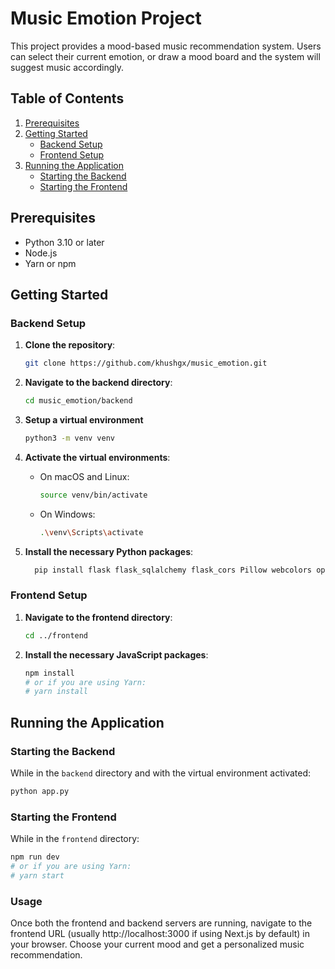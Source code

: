 

# Music Emotion Project
This project provides a mood-based music recommendation system. Users can select their current emotion, or draw a mood board and the system will suggest music accordingly.


## Table of Contents

1. [Prerequisites](#prerequisites)
2. [Getting Started](#getting-started)
   - [Backend Setup](#backend-setup)
   - [Frontend Setup](#frontend-setup)
3. [Running the Application](#running-the-application)
   - [Starting the Backend](#starting-the-backend)
   - [Starting the Frontend](#starting-the-frontend)

## Prerequisites

- Python 3.10 or later
- Node.js
- Yarn or npm

## Getting Started

### Backend Setup

1. **Clone the repository**:

   ```bash
   git clone https://github.com/khushgx/music_emotion.git
   ```

2. **Navigate to the backend directory**:

   ```bash
   cd music_emotion/backend
   ```

3. **Setup a virtual environment** 

   ```bash
   python3 -m venv venv
   ```


4. **Activate the virtual environments**:

   - On macOS and Linux:

     ```bash
     source venv/bin/activate
     ```

   - On Windows:

     ```bash
     .\venv\Scripts\activate
     ```

5. **Install the necessary Python packages**:

   ```bash
     pip install flask flask_sqlalchemy flask_cors Pillow webcolors openai metaphor-python
     ```

### Frontend Setup

1. **Navigate to the frontend directory**:

   ```bash
   cd ../frontend
   ```

2. **Install the necessary JavaScript packages**:

   ```bash
   npm install
   # or if you are using Yarn:
   # yarn install
   ```

## Running the Application

### Starting the Backend

While in the `backend` directory and with the virtual environment activated:

```bash
python app.py
```

### Starting the Frontend

While in the `frontend` directory:

```bash
npm run dev
# or if you are using Yarn:
# yarn start
```

### Usage
Once both the frontend and backend servers are running, navigate to the frontend URL (usually http://localhost:3000 if using Next.js by default) in your browser. Choose your current mood and get a personalized music recommendation.

